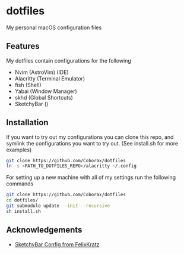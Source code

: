 
# dotfiles

My personal macOS configuration files




## Features
My dotfiles contain configurations for the following
- Nvim (AstroVim) (IDE)
- Alacritty (Terminal Emulator)
- fish (Shell)
- Yabai (Window Manager)
- skhd (Global Shortcuts)
- SketchyBar ()


## Installation

If you want to try out my configurations you can clone this repo, and symlink the configurations you want to try out. (See install.sh for more examples)

```bash
git clone https://github.com/Coborax/dotfiles
ln -s <PATH_TO_DOTFILES_REPO>/alacritty ~/.config
```
For setting up a new machine with all of my settings run the following commands

```bash
git clone https://github.com/Coborax/dotfiles
cd dotfiles/
git submodule update --init --recursive
sh install.sh
```

## Acknowledgements

 - [SketchyBar Config from FelixKratz](https://github.com/FelixKratz/dotfiles#sketchybar-setup)

